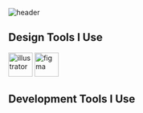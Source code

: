 ![header](https://capsule-render.vercel.app/api?type=waving&color=gradient&height=300&section=header&text=hey%20everyone%20👋&fontSize=90)

## Design Tools I Use

<img src="https://cdn.jsdelivr.net/gh/devicons/devicon@latest/icons/illustrator/illustrator-plain.svg" alt="illustrator" width="48" height="48" />
<img src="https://cdn.jsdelivr.net/gh/devicons/devicon@latest/icons/figma/figma-original.svg" alt="figma" width="48" height="48" />

## Development Tools I Use

<!--
**asgertler/asgertler** is a ✨ _special_ ✨ repository because its `README.md` (this file) appears on your GitHub profile.

Here are some ideas to get you started:

- 🔭 I’m currently working on ...
- 🌱 I’m currently learning ...
- 👯 I’m looking to collaborate on ...
- 🤔 I’m looking for help with ...
- 💬 Ask me about ...
- 📫 How to reach me: ...
- 😄 Pronouns: ...
- ⚡ Fun fact: ...
-->

